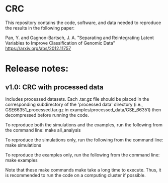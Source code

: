 # CRC

This repository contains the code, software, and data needed to reproduce the results in the following paper:

Pan, Y. and Gagnon-Bartsch, J. A. "Separating and Reintegrating Latent Variables to Improve Classification of Genomic Data" https://arxiv.org/abs/2012.11757

# Release notes:

## v1.0: CRC with processed data
Includes processed datasets. Each .tar.gz file should be placed in the corresponding subdirectory of the 'processed data' directory (i.e., GSE66351_processed.tar.gz in examples/processed_data/GSE_66351) then decompressed before running the code.

To reproduce both the simulations and the examples, run the following from the command line:
make all_analysis

To reproduce the simulations only, run the following from the command line:
make simulations

To reproduce the examples only, run the following from the command line:
make examples

Note that these make commands make take a long time to execute. Thus, it is recommended to run the code on a computing cluster if possible.
